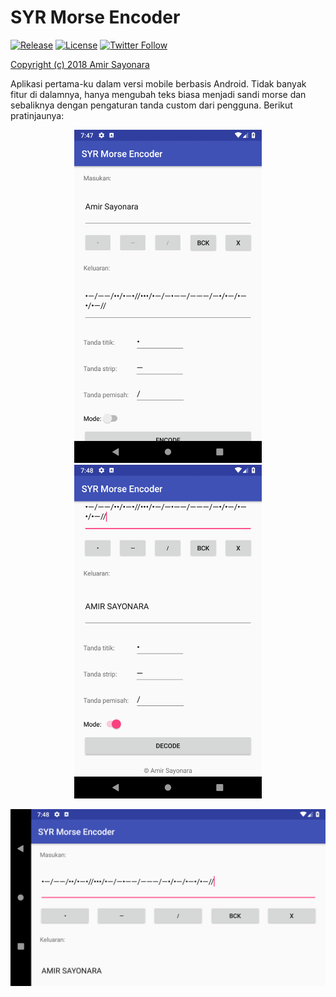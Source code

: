 # SYR Morse Encoder
[![Release](https://img.shields.io/github/release/amirsayonara/SYR-Morse-Encoder)](https://github.com/amirsayonara/SYR-Morse-Encoder/releases/latest)
[![License](https://img.shields.io/github/license/amirsayonara/SYR-Morse-Encoder)](LICENSE)
[![Twitter Follow](https://img.shields.io/twitter/follow/amir_sayonara)](https://twitter.com/amir_sayonara)

[Copyright (c) 2018 Amir Sayonara](LICENSE)

Aplikasi pertama-ku dalam versi mobile berbasis Android. Tidak banyak fitur di dalamnya, hanya mengubah teks biasa menjadi sandi morse dan sebaliknya dengan pengaturan tanda custom dari pengguna. Berikut pratinjaunya:

<p align="center"><img title="Pratinjau Aplikasi" width="300" src="https://github.com/amirsayonara/SYR-Morse-Encoder/blob/master/Screenshot.png"> <img title="Pratinjau Aplikasi" width="300" src="https://github.com/amirsayonara/SYR-Morse-Encoder/blob/master/Screenshot2.png"></p>
<p align="center"><img title="Pratinjau Aplikasi" width="602" src="https://github.com/amirsayonara/SYR-Morse-Encoder/blob/master/Screenshot3.png"></p>